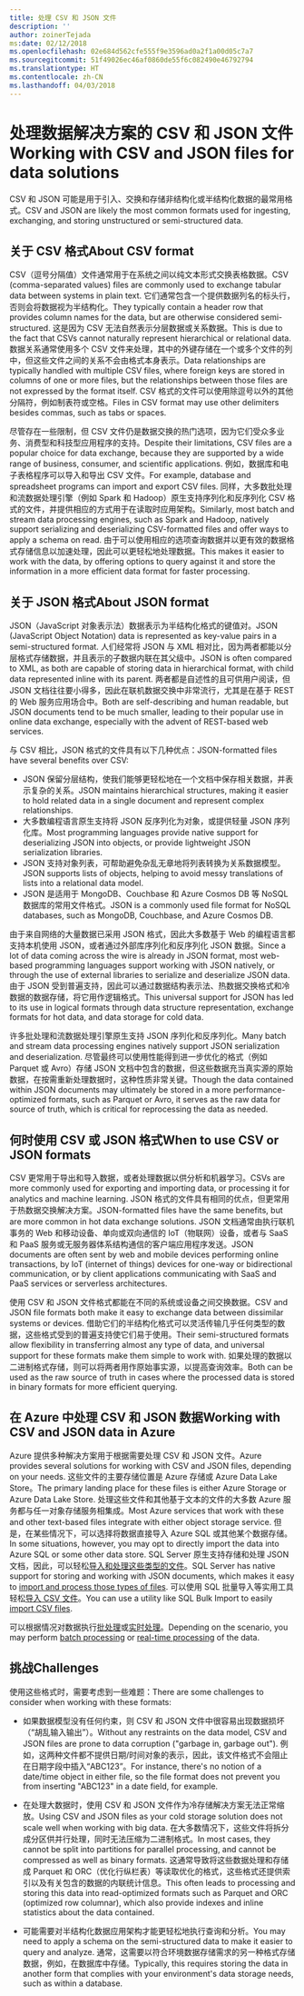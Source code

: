 ```yaml
---
title: 处理 CSV 和 JSON 文件
description: ''
author: zoinerTejada
ms:date: 02/12/2018
ms.openlocfilehash: 02e684d562cfe555f9e3596ad0a2f1a00d05c7a7
ms.sourcegitcommit: 51f49026ec46af0860de55f6c082490e46792794
ms.translationtype: HT
ms.contentlocale: zh-CN
ms.lasthandoff: 04/03/2018
---
```

# <a name="working-with-csv-and-json-files-for-data-solutions"></a><span data-ttu-id="7d967-102">处理数据解决方案的 CSV 和 JSON 文件</span><span class="sxs-lookup"><span data-stu-id="7d967-102">Working with CSV and JSON files for data solutions</span></span>

<span data-ttu-id="7d967-103">CSV 和 JSON 可能是用于引入、交换和存储非结构化或半结构化数据的最常用格式。</span><span class="sxs-lookup"><span data-stu-id="7d967-103">CSV and JSON are likely the most common formats used for ingesting, exchanging, and storing unstructured or semi-structured data.</span></span> 

## <a name="about-csv-format"></a><span data-ttu-id="7d967-104">关于 CSV 格式</span><span class="sxs-lookup"><span data-stu-id="7d967-104">About CSV format</span></span>

<span data-ttu-id="7d967-105">CSV（逗号分隔值）文件通常用于在系统之间以纯文本形式交换表格数据。</span><span class="sxs-lookup"><span data-stu-id="7d967-105">CSV (comma-separated values) files are commonly used to exchange tabular data between systems in plain text.</span></span> <span data-ttu-id="7d967-106">它们通常包含一个提供数据列名的标头行，否则会将数据视为半结构化。</span><span class="sxs-lookup"><span data-stu-id="7d967-106">They typically contain a header row that provides column names for the data, but are otherwise considered semi-structured.</span></span> <span data-ttu-id="7d967-107">这是因为 CSV 无法自然表示分层数据或关系数据。</span><span class="sxs-lookup"><span data-stu-id="7d967-107">This is due to the fact that CSVs cannot naturally represent hierarchical or relational data.</span></span> <span data-ttu-id="7d967-108">数据关系通常使用多个 CSV 文件来处理，其中的外键存储在一个或多个文件的列中，但这些文件之间的关系不会由格式本身表示。</span><span class="sxs-lookup"><span data-stu-id="7d967-108">Data relationships are typically handled with multiple CSV files, where foreign keys are stored in columns of one or more files, but the relationships between those files are not expressed by the format itself.</span></span> <span data-ttu-id="7d967-109">CSV 格式的文件可以使用除逗号以外的其他分隔符，例如制表符或空格。</span><span class="sxs-lookup"><span data-stu-id="7d967-109">Files in CSV format may use other delimiters besides commas, such as tabs or spaces.</span></span>

<span data-ttu-id="7d967-110">尽管存在一些限制，但 CSV 文件仍是数据交换的热门选项，因为它们受众多业务、消费型和科技型应用程序的支持。</span><span class="sxs-lookup"><span data-stu-id="7d967-110">Despite their limitations, CSV files are a popular choice for data exchange, because they are supported by a wide range of business, consumer, and scientific applications.</span></span> <span data-ttu-id="7d967-111">例如，数据库和电子表格程序可以导入和导出 CSV 文件。</span><span class="sxs-lookup"><span data-stu-id="7d967-111">For example, database and spreadsheet programs can import and export CSV files.</span></span> <span data-ttu-id="7d967-112">同样，大多数批处理和流数据处理引擎（例如 Spark 和 Hadoop）原生支持序列化和反序列化 CSV 格式的文件，并提供相应的方式用于在读取时应用架构。</span><span class="sxs-lookup"><span data-stu-id="7d967-112">Similarly, most batch and stream data processing engines, such as Spark and Hadoop, natively support serializing and deserializing CSV-formatted files and offer ways to apply a schema on read.</span></span> <span data-ttu-id="7d967-113">由于可以使用相应的选项查询数据并以更有效的数据格式存储信息以加速处理，因此可以更轻松地处理数据。</span><span class="sxs-lookup"><span data-stu-id="7d967-113">This makes it easier to work with the data, by offering options to query against it and store the information in a more efficient data format for faster processing.</span></span>

## <a name="about-json-format"></a><span data-ttu-id="7d967-114">关于 JSON 格式</span><span class="sxs-lookup"><span data-stu-id="7d967-114">About JSON format</span></span>

<span data-ttu-id="7d967-115">JSON（JavaScript 对象表示法）数据表示为半结构化格式的键值对。</span><span class="sxs-lookup"><span data-stu-id="7d967-115">JSON (JavaScript Object Notation) data is represented as key-value pairs in a semi-structured format.</span></span> <span data-ttu-id="7d967-116">人们经常将 JSON 与 XML 相对比，因为两者都能以分层格式存储数据，并且表示的子数据内联在其父级中。</span><span class="sxs-lookup"><span data-stu-id="7d967-116">JSON is often compared to XML, as both are capable of storing data in hierarchical format, with child data represented inline with its parent.</span></span> <span data-ttu-id="7d967-117">两者都是自述性的且可供用户阅读，但 JSON 文档往往要小得多，因此在联机数据交换中非常流行，尤其是在基于 REST 的 Web 服务应用场合中。</span><span class="sxs-lookup"><span data-stu-id="7d967-117">Both are self-describing and human readable, but JSON documents tend to be much smaller, leading to their popular use in online data exchange, especially with the advent of REST-based web services.</span></span> 

<span data-ttu-id="7d967-118">与 CSV 相比，JSON 格式的文件具有以下几种优点：</span><span class="sxs-lookup"><span data-stu-id="7d967-118">JSON-formatted files have several benefits over CSV:</span></span>

* <span data-ttu-id="7d967-119">JSON 保留分层结构，使我们能够更轻松地在一个文档中保存相关数据，并表示复杂的关系。</span><span class="sxs-lookup"><span data-stu-id="7d967-119">JSON maintains hierarchical structures, making it easier to hold related data in a single document and represent complex relationships.</span></span>
* <span data-ttu-id="7d967-120">大多数编程语言原生支持将 JSON 反序列化为对象，或提供轻量 JSON 序列化库。</span><span class="sxs-lookup"><span data-stu-id="7d967-120">Most programming languages provide native support for deserializing JSON into objects, or provide lightweight JSON serialization libraries.</span></span>
* <span data-ttu-id="7d967-121">JSON 支持对象列表，可帮助避免杂乱无章地将列表转换为关系数据模型。</span><span class="sxs-lookup"><span data-stu-id="7d967-121">JSON supports lists of objects, helping to avoid messy translations of lists into a relational data model.</span></span>
* <span data-ttu-id="7d967-122">JSON 是适用于 MongoDB、Couchbase 和 Azure Cosmos DB 等 NoSQL 数据库的常用文件格式。</span><span class="sxs-lookup"><span data-stu-id="7d967-122">JSON is a commonly used file format for NoSQL databases, such as MongoDB, Couchbase, and Azure Cosmos DB.</span></span>

<span data-ttu-id="7d967-123">由于来自网络的大量数据已采用 JSON 格式，因此大多数基于 Web 的编程语言都支持本机使用 JSON，或者通过外部库序列化和反序列化 JSON 数据。</span><span class="sxs-lookup"><span data-stu-id="7d967-123">Since a lot of data coming across the wire is already in JSON format, most web-based programming languages support working with JSON natively, or through the use of external libraries to serialize and deserialize JSON data.</span></span> <span data-ttu-id="7d967-124">由于 JSON 受到普遍支持，因此可以通过数据结构表示法、热数据交换格式和冷数据的数据存储，将它用作逻辑格式。</span><span class="sxs-lookup"><span data-stu-id="7d967-124">This universal support for JSON has led to its use in logical formats through data structure representation, exchange formats for hot data, and data storage for cold data.</span></span>

<span data-ttu-id="7d967-125">许多批处理和流数据处理引擎原生支持 JSON 序列化和反序列化。</span><span class="sxs-lookup"><span data-stu-id="7d967-125">Many batch and stream data processing engines natively support JSON serialization and deserialization.</span></span> <span data-ttu-id="7d967-126">尽管最终可以使用性能得到进一步优化的格式（例如 Parquet 或 Avro）存储 JSON 文档中包含的数据，但这些数据充当真实源的原始数据，在按需重新处理数据时，这种性质非常关键。</span><span class="sxs-lookup"><span data-stu-id="7d967-126">Though the data contained within JSON documents may ultimately be stored in a more performance-optimized formats, such as Parquet or Avro, it serves as the raw data for source of truth, which is critical for reprocessing the data as needed.</span></span>

## <a name="when-to-use-csv-or-json-formats"></a><span data-ttu-id="7d967-127">何时使用 CSV 或 JSON 格式</span><span class="sxs-lookup"><span data-stu-id="7d967-127">When to use CSV or JSON formats</span></span>

<span data-ttu-id="7d967-128">CSV 更常用于导出和导入数据，或者处理数据以供分析和机器学习。</span><span class="sxs-lookup"><span data-stu-id="7d967-128">CSVs are more commonly used for exporting and importing data, or processing it for analytics and machine learning.</span></span> <span data-ttu-id="7d967-129">JSON 格式的文件具有相同的优点，但更常用于热数据交换解决方案。</span><span class="sxs-lookup"><span data-stu-id="7d967-129">JSON-formatted files have the same benefits, but are more common in hot data exchange solutions.</span></span> <span data-ttu-id="7d967-130">JSON 文档通常由执行联机事务的 Web 和移动设备、单向或双向通信的 IoT（物联网）设备，或者与 SaaS 和 PaaS 服务或无服务器体系结构通信的客户端应用程序发送。</span><span class="sxs-lookup"><span data-stu-id="7d967-130">JSON documents are often sent by web and mobile devices performing online transactions, by IoT (internet of things) devices for one-way or bidirectional communication, or by client applications communicating with SaaS and PaaS services or serverless architectures.</span></span> 

<span data-ttu-id="7d967-131">使用 CSV 和 JSON 文件格式都能在不同的系统或设备之间交换数据。</span><span class="sxs-lookup"><span data-stu-id="7d967-131">CSV and JSON file formats both make it easy to exchange data between dissimilar systems or devices.</span></span> <span data-ttu-id="7d967-132">借助它们的半结构化格式可以灵活传输几乎任何类型的数据，这些格式受到的普遍支持使它们易于使用。</span><span class="sxs-lookup"><span data-stu-id="7d967-132">Their semi-structured formats allow flexibility in transferring almost any type of data, and universal support for these formats make them simple to work with.</span></span> <span data-ttu-id="7d967-133">如果处理的数据以二进制格式存储，则可以将两者用作原始事实源，以提高查询效率。</span><span class="sxs-lookup"><span data-stu-id="7d967-133">Both can be used as the raw source of truth in cases where the processed data is stored in binary formats for more efficient querying.</span></span> 

## <a name="working-with-csv-and-json-data-in-azure"></a><span data-ttu-id="7d967-134">在 Azure 中处理 CSV 和 JSON 数据</span><span class="sxs-lookup"><span data-stu-id="7d967-134">Working with CSV and JSON data in Azure</span></span>

<span data-ttu-id="7d967-135">Azure 提供多种解决方案用于根据需要处理 CSV 和 JSON 文件。</span><span class="sxs-lookup"><span data-stu-id="7d967-135">Azure provides several solutions for working with CSV and JSON files, depending on your needs.</span></span> <span data-ttu-id="7d967-136">这些文件的主要存储位置是 Azure 存储或 Azure Data Lake Store。</span><span class="sxs-lookup"><span data-stu-id="7d967-136">The primary landing place for these files is either Azure Storage or Azure Data Lake Store.</span></span> <span data-ttu-id="7d967-137">处理这些文件和其他基于文本的文件的大多数 Azure 服务都与任一对象存储服务相集成。</span><span class="sxs-lookup"><span data-stu-id="7d967-137">Most Azure services that work with these and other text-based files integrate with either object storage service.</span></span> <span data-ttu-id="7d967-138">但是，在某些情况下，可以选择将数据直接导入 Azure SQL 或其他某个数据存储。</span><span class="sxs-lookup"><span data-stu-id="7d967-138">In some situations, however, you may opt to directly import the data into Azure SQL or some other data store.</span></span> <span data-ttu-id="7d967-139">SQL Server 原生支持存储和处理 JSON 文档，因此，可以轻松[导入和处理这些类型的文件](/sql/relational-databases/json/import-json-documents-into-sql-server)。</span><span class="sxs-lookup"><span data-stu-id="7d967-139">SQL Server has native support for storing and working with JSON documents, which makes it easy to [import and process those types of files](/sql/relational-databases/json/import-json-documents-into-sql-server).</span></span> <span data-ttu-id="7d967-140">可以使用 SQL 批量导入等实用工具轻松[导入 CSV 文件](/sql/relational-databases/json/import-json-documents-into-sql-server)。</span><span class="sxs-lookup"><span data-stu-id="7d967-140">You can use a utility like SQL Bulk Import to easily [import CSV files](/sql/relational-databases/json/import-json-documents-into-sql-server).</span></span>

<span data-ttu-id="7d967-141">可以根据情况对数据执行[批处理](../big-data/batch-processing.md)或[实时处理](../big-data/real-time-processing.md)。</span><span class="sxs-lookup"><span data-stu-id="7d967-141">Depending on the scenario, you may perform [batch processing](../big-data/batch-processing.md) or [real-time processing](../big-data/real-time-processing.md) of the data.</span></span>

## <a name="challenges"></a><span data-ttu-id="7d967-142">挑战</span><span class="sxs-lookup"><span data-stu-id="7d967-142">Challenges</span></span>

<span data-ttu-id="7d967-143">使用这些格式时，需要考虑到一些难题：</span><span class="sxs-lookup"><span data-stu-id="7d967-143">There are some challenges to consider when working with these formats:</span></span>

* <span data-ttu-id="7d967-144">如果数据模型没有任何约束，则 CSV 和 JSON 文件中很容易出现数据损坏（“胡乱输入输出”）。</span><span class="sxs-lookup"><span data-stu-id="7d967-144">Without any restraints on the data model, CSV and JSON files are prone to data corruption ("garbage in, garbage out").</span></span> <span data-ttu-id="7d967-145">例如，这两种文件都不提供日期/时间对象的表示，因此，该文件格式不会阻止在日期字段中插入“ABC123”。</span><span class="sxs-lookup"><span data-stu-id="7d967-145">For instance, there's no notion of a date/time object in either file, so the file format does not prevent you from inserting "ABC123" in a date field, for example.</span></span>

* <span data-ttu-id="7d967-146">在处理大数据时，使用 CSV 和 JSON 文件作为冷存储解决方案无法正常缩放。</span><span class="sxs-lookup"><span data-stu-id="7d967-146">Using CSV and JSON files as your cold storage solution does not scale well when working with big data.</span></span> <span data-ttu-id="7d967-147">在大多数情况下，这些文件将拆分成分区供并行处理，同时无法压缩为二进制格式。</span><span class="sxs-lookup"><span data-stu-id="7d967-147">In most cases, they cannot be split into partitions for parallel processing, and cannot be compressed as well as binary formats.</span></span> <span data-ttu-id="7d967-148">这通常导致将这些数据处理和存储成 Parquet 和 ORC（优化行纵栏表）等读取优化的格式，这些格式还提供索引以及有关包含的数据的内联统计信息。</span><span class="sxs-lookup"><span data-stu-id="7d967-148">This often leads to processing and storing this data into read-optimized formats such as Parquet and ORC (optimized row columnar), which also provide indexes and inline statistics about the data contained.</span></span>

* <span data-ttu-id="7d967-149">可能需要对半结构化数据应用架构才能更轻松地执行查询和分析。</span><span class="sxs-lookup"><span data-stu-id="7d967-149">You may need to apply a schema on the semi-structured data to make it easier to query and analyze.</span></span> <span data-ttu-id="7d967-150">通常，这需要以符合环境数据存储需求的另一种格式存储数据，例如，在数据库中存储。</span><span class="sxs-lookup"><span data-stu-id="7d967-150">Typically, this requires storing the data in another form that complies with your environment's data storage needs, such as within a database.</span></span>

